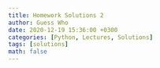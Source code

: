 ```yaml
---
title: Homework Solutions 2
author: Guess Who
date: 2020-12-19 15:36:00 +0300
categories: [Python, Lectures, Solutions]
tags: [solutions]
math: false
---
```

